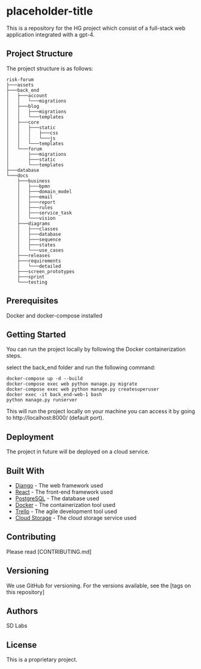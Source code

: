 # placeholder-title

This is a repository for the HG project which consist of a full-stack web application integrated with a gpt-4.

## Project Structure

The project structure is as follows:
```
risk-forum
├───assets
├───back_end
│   ├───account
│   │   └───migrations
│   ├───blog
│   │   ├───migrations
│   │   └───templates
│   ├───core
│   │   ├───static
│   │   │   ├───css
│   │   │   └───js
│   │   └───templates
│   └───forum
│       ├───migrations
│       ├───static
│       └───templates
├───database
└───docs
    ├───business
    │   ├───bpmn
    │   ├───domain_model
    │   ├───email
    │   ├───report
    │   ├───rules
    │   ├───service_task
    │   └───vision
    ├───diagrams
    │   ├───classes
    │   ├───database
    │   ├───sequence
    │   ├───states
    │   └───use_cases
    ├───releases
    ├───requirements
    │   └───detailed
    ├───screen_prototypes
    ├───sprint
    └───testing
```

## Prerequisites

Docker and docker-compose installed

## Getting Started

You can run the project locally by following the Docker containerization steps.

select the back_end folder and run the following command:

```
docker-compose up -d --build
docker-compose exec web python manage.py migrate
docker-compose exec web python manage.py createsuperuser
docker exec -it back_end-web-1 bash
python manage.py runserver
```

This will run the project locally on your machine you can access it by going to http://localhost:8000/ (default port).

## Deployment

The project in future will be deployed on a cloud service.

## Built With

* [Django](https://www.djangoproject.com/) - The web framework used
* [React](https://reactjs.org/) - The front-end framework used
* [PostgreSQL](https://www.postgresql.org/) - The database used
* [Docker](https://www.docker.com/) - The containerization tool used
* [Trello](https://trello.com/) - The agile development tool used
* [Cloud Storage](https://cloud.google.com/) - The cloud storage service used

## Contributing

Please read [CONTRIBUTING.md]

## Versioning

We use GitHub for versioning. For the versions available, see the [tags on this repository]

## Authors

SD Labs

## License

This is a proprietary project.